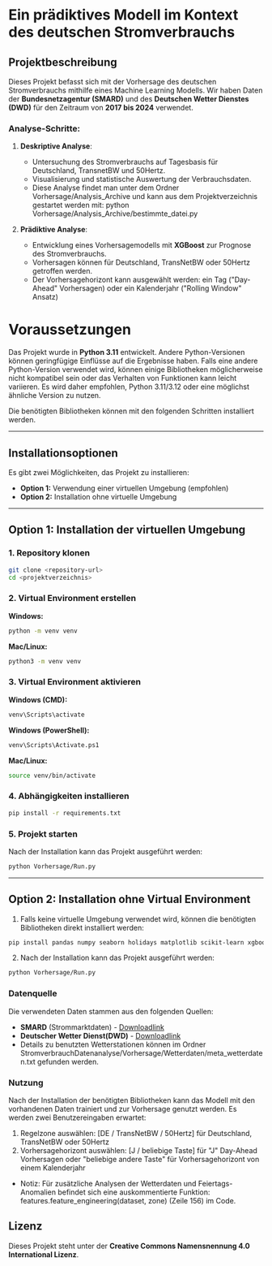# Ein prädiktives Modell im Kontext des deutschen Stromverbrauchs

## Projektbeschreibung
Dieses Projekt befasst sich mit der Vorhersage des deutschen Stromverbrauchs mithilfe eines Machine Learning Modells. Wir haben Daten der **Bundesnetzagentur (SMARD)** und des **Deutschen Wetter Dienstes (DWD)** für den Zeitraum von **2017 bis 2024** verwendet.

### Analyse-Schritte:
1. **Deskriptive Analyse**: 
   - Untersuchung des Stromverbrauchs auf Tagesbasis für Deutschland, TransnetBW und 50Hertz.
   - Visualisierung und statistische Auswertung der Verbrauchsdaten.
   - Diese Analyse findet man unter dem Ordner Vorhersage/Analysis_Archive und kann aus dem Projektverzeichnis gestartet werden mit: python Vorhersage/Analysis_Archive/bestimmte_datei.py

2. **Prädiktive Analyse**:
   - Entwicklung eines Vorhersagemodells mit **XGBoost** zur Prognose des Stromverbrauchs.
   - Vorhersagen können für Deutschland, TransNetBW oder 50Hertz getroffen werden.
   - Der Vorhersagehorizont kann ausgewählt werden: ein Tag ("Day-Ahead" Vorhersagen) oder ein Kalenderjahr ("Rolling Window" Ansatz)

# Voraussetzungen

Das Projekt wurde in **Python 3.11** entwickelt. Andere Python-Versionen können geringfügige Einflüsse auf die Ergebnisse haben. Falls eine andere Python-Version verwendet wird, können einige Bibliotheken möglicherweise nicht kompatibel sein oder das Verhalten von Funktionen kann leicht variieren. Es wird daher empfohlen, Python 3.11/3.12 oder eine möglichst ähnliche Version zu nutzen.

Die benötigten Bibliotheken können mit den folgenden Schritten installiert werden.

---

## Installationsoptionen

Es gibt zwei Möglichkeiten, das Projekt zu installieren:

- **Option 1:** Verwendung einer virtuellen Umgebung (empfohlen)
- **Option 2:** Installation ohne virtuelle Umgebung

---

## Option 1: Installation der virtuellen Umgebung

### 1. Repository klonen

```sh
git clone <repository-url>
cd <projektverzeichnis>
```

### 2. Virtual Environment erstellen

**Windows:**

```sh
python -m venv venv
```

**Mac/Linux:**

```sh
python3 -m venv venv
```

### 3. Virtual Environment aktivieren

**Windows (CMD):**

```sh
venv\Scripts\activate
```

**Windows (PowerShell):**

```sh
venv\Scripts\Activate.ps1
```

**Mac/Linux:**

```sh
source venv/bin/activate
```

### 4. Abhängigkeiten installieren

```sh
pip install -r requirements.txt
```

### 5. Projekt starten

Nach der Installation kann das Projekt ausgeführt werden:

```sh
python Vorhersage/Run.py
```

---

## Option 2: Installation ohne Virtual Environment

1. Falls keine virtuelle Umgebung verwendet wird, können die benötigten Bibliotheken direkt installiert werden:

```sh
pip install pandas numpy seaborn holidays matplotlib scikit-learn xgboost
```
2. Nach der Installation kann das Projekt ausgeführt werden:

```sh
python Vorhersage/Run.py
```

### Datenquelle
Die verwendeten Daten stammen aus den folgenden Quellen:
- **SMARD** (Strommarktdaten) - [Downloadlink](https://www.smard.de/home/downloadcenter/download-marktdaten/)
- **Deutscher Wetter Dienst(DWD)** - [Downloadlink](https://opendata.dwd.de/climate_environment/CDC/observations_germany/climate/daily/kl/historical/)
- Details zu benutzten Wetterstationen können im Ordner StromverbrauchDatenanalyse/Vorhersage/Wetterdaten/meta_wetterdaten.txt gefunden werden.


### Nutzung
Nach der Installation der benötigten Bibliotheken kann das Modell mit den vorhandenen Daten trainiert und zur Vorhersage genutzt werden. Es werden zwei Benutzereingaben erwartet:
1. Regelzone auswählen: [DE / TransNetBW / 50Hertz] für Deutschland, TransNetBW oder 50Hertz
2. Vorhersagehorizont auswählen: [J / beliebige Taste] für "J" Day-Ahead Vorhersagen oder "beliebige andere Taste" für Vorhersagehorizont von einem Kalenderjahr

- Notiz: Für zusätzliche Analysen der Wetterdaten und Feiertags-Anomalien befindet sich eine auskommentierte Funktion:
features.feature_engineering(dataset, zone) (Zeile 156) im Code. 


## Lizenz
Dieses Projekt steht unter der **Creative Commons Namensnennung 4.0 International Lizenz**.
